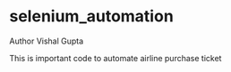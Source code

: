 # selenium_automation

Author Vishal Gupta

This is important code to automate airline purchase ticket
